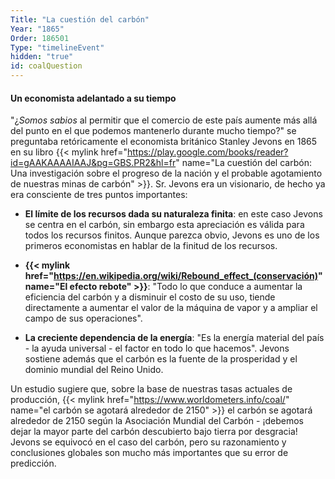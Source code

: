 ```yaml
---
Title: "La cuestión del carbón"
Year: "1865"
Order: 186501
Type: "timelineEvent"
hidden: "true"
id: coalQuestion
---
```


#### Un economista adelantado a su tiempo

"¿*Somos sabios* al permitir que el comercio de este país aumente más allá del punto en el que podemos mantenerlo durante mucho tiempo?" se preguntaba retóricamente el economista británico Stanley Jevons en 1865 en su libro {{< mylink href="https://play.google.com/books/reader?id=gAAKAAAAIAAJ&pg=GBS.PR2&hl=fr" name="La cuestión del carbón: Una investigación sobre el progreso de la nación y el probable agotamiento de nuestras minas de carbón" >}}. Sr. Jevons era un visionario, de hecho ya era consciente de tres puntos importantes:

- **El límite de los recursos dada su naturaleza finita**: en este caso Jevons se centra en el carbón, sin embargo esta apreciación es válida para todos los recursos finitos. Aunque parezca obvio, Jevons es uno de los primeros economistas en hablar de la finitud de los recursos.

- **{{< mylink href="https://en.wikipedia.org/wiki/Rebound_effect_(conservación)" name="El efecto rebote" >}}**: "Todo lo que conduce a aumentar la eficiencia del carbón y a disminuir el costo de su uso, tiende directamente a aumentar el valor de la máquina de vapor y a ampliar el campo de sus operaciones".

- **La creciente dependencia de la energía**: "Es la energía material del país - la ayuda universal - el factor en todo lo que hacemos". Jevons sostiene además que el carbón es la fuente de la prosperidad y el dominio mundial del Reino Unido.

Un estudio sugiere que, sobre la base de nuestras tasas actuales de producción, {{< mylink href="https://www.worldometers.info/coal/" name="el carbón se agotará alrededor de 2150" >}} el carbón se agotará alrededor de 2150 según la Asociación Mundial del Carbón - ¡debemos dejar la mayor parte del carbón descubierto bajo tierra por desgracia! Jevons se equivocó en el caso del carbón, pero su razonamiento y conclusiones globales son mucho más importantes que su error de predicción.